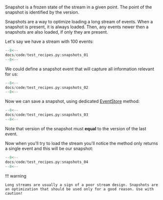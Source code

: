 Snapshot is a frozen state of the stream in a given point. The point of the snapshot is identified by the version.

Snapshots are a way to optimize loading a long stream of events. When a snapshot is present, it is always loaded. Then, any events newer then a snapshots are also loaded, if only they are present.

Let's say we have a stream with 100 events:

```python
--8<--
docs/code/test_recipes.py:snapshots_01
--8<--
```

We could define a snapshot event that will capture all information relevant for us:

```python
--8<--
docs/code/test_recipes.py:snapshots_02
--8<--
```

Now we can save a snapshot, using dedicated [EventStore] method:

```python
--8<--
docs/code/test_recipes.py:snapshots_03
--8<--
```

Note that version of the snapshot must **equal** to the version of the last event.

Now when you'll try to load the stream you'll notice the method only returns a single event and this will be our snapshot:

```python
--8<--
docs/code/test_recipes.py:snapshots_04
--8<--
```

!!! warning

    Long streams are usually a sign of a poor stream design. Snapshots are an optimization that should be used only for a good reason. Use with caution!

[EventStore]: ../reference/event_store/event_store.md#event_sourceryevent_storeeventstore
